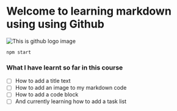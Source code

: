 # Welcome to learning markdown using using Github
![This is github logo image](https://imgs.search.brave.com/A6Q4LUeSLPxCfZuY6Ew4kcTylKxng7Xtovu7xQMzRXo/rs:fit:500:0:0/g:ce/aHR0cHM6Ly9pY29u/cy52ZXJ5aWNvbi5j/b20vcG5nL28vaW50/ZXJuZXQtLXdlYi9p/dmlldy0zLXgtaWNv/bnMvbG9nby1tYXJr/ZG93bi5wbmc)
```
npm start
```
### What I have learnt so far in this course
- [ ] How to add a title text
- [ ] How to add an image to my markdown code
- [ ] How to add a code block
- [ ] And currently learning how to add a task list
